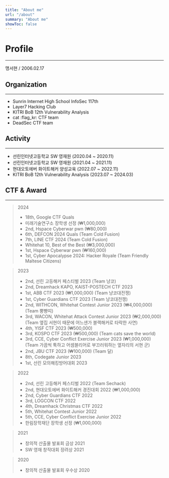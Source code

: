 ```yaml
---
title: "About me"
url: "/about"
summary: "About me"
showToc: false
---
```


# Profile
---
맹서현 / 2006.02.17
## Organization
---
- Sunrin Internet High School InfoSec 117th
- Layer7 Hacking Club
- KITRI BoB 12th Vulnerability Analysis 
- cat :flag_kr: CTF team
- DeadSec CTF team

## Activity
---
- 선린인터넷고등학교 SW 영재원 (2020.04 ~ 2020.11)
- 선린인터넷고등학교 SW 영재원 (2021.04 ~ 2021.11)
- 현대오토에버 화이트해커 양성교육 (2022.07 ~ 2022.11)
- KITRI BoB 12th Vulnerability Analysis (2023.07 ~ 2024.03)

## CTF & Award
---
> 2024
> - 18th, Google CTF Quals
> - 미래기술연구소 장학생 선정 (₩1,000,000)
> - 2nd, Hspace Cyberwar pwn (₩80,000)
> - 6th, DEFCON 2024 Quals (Team Cold Fusion)
> - 7th, LINE CTF 2024 (Team Cold Fusion)
> - Whitehat 10, Best of the Best (₩3,000,000)
> - 1st, Hspace Cyberwar pwn (₩160,000)
> - 1st, Cyber Apocalypse 2024: Hacker Royale (Team Friendly Maltese Citizens)

> 2023
> - 2nd, 선린 고등해커 페스티벌 2023 (Team 냥코)
> - 2nd, Dreamhack KAPO, KAIST-POSTECH CTF 2023
> - 1st, ABB CTF 2023 (₩1,000,000) (Team 냥코대전쟁)
> - 1st, Cyber Guardians CTF 2023 (Team 냥코대전쟁)
> - 2nd, WITHCON, Whitehat Contest Junior 2023 (₩4,000,000) (Team 뿡빵띠)
> - 3rd, WACON, Whitehat Attack Contest Junior 2023 (₩2,000,000) (Team 옆집 서현이 때문에 어느샌가 블랙해커로 타락한 사연)
> - 4th, YISF CTF 2023 (₩500,000)
> - 3rd, KOSPO CTF 2023 (₩500,000) (Team cats save the world)
> - 3rd, CCE, Cyber Conflict Exercise Junior 2023 (₩1,000,000) (Team 가끔씩 툭하고 어셈블리어로 부끄러워하는 옆자리의 서현 군)
> - 2nd, JBU CTF 2023 (₩100,000) (Team 달)
> - 8th, Codegate Junior 2023
> - 1st, 선린 모의해킹방어대회 2023

> 2022
> - 2nd, 선린 고등해커 페스티벌 2022 (Team Sechack)
> - 2nd, 현대오토에버 화이트해커 경진대회 2022 (₩1,000,000)
> - 2nd, Cyber Guardians CTF 2022
> - 3rd, LOGCON CTF 2022
> - 4th, Dreamhack Christmas CTF 2022
> - 5th, Whitehat Contest Junior 2022
> - 5th, CCE, Cyber Conflict Exercise Junior 2022
> - 한림장학재단 장학생 선정 (₩1,000,000)

> 2021
> - 창의적 산출물 발표회 금상 2021
> - SW 영재 창작대회 장려상 2021

> 2020
> - 창의적 산출물 발표회 우수상 2020
